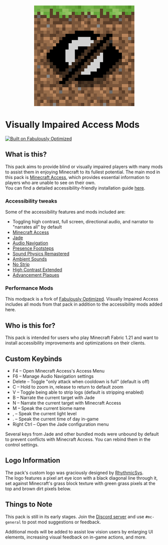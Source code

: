 <p align="center">
  <img src="https://raw.githubusercontent.com/BrailleBennett/vi-access/main/assets/logo/320x320.png" alt="A pixel art eye icon with a black diagonal line through it, set against Minecraft's grass block texture with green grass pixels at the top and brown dirt pixels below." width="320" height="320">
</p>

# Visually Impaired Access Mods

[![Built on Fabulously Optimized](https://cdn.jsdelivr.net/npm/@intergrav/devins-badges@3/assets/cozy/built-with/fabulously-optimized_64h.png)](https://download.fo)

## What is this?

This pack aims to provide blind or visually impaired players with many mods to assist them in enjoying Minecraft to its fullest potential. The main mod in this pack is [Minecraft Access](https://github.com/minecraft-access/minecraft-access), which provides essential information to players who are unable to see on their own.  
You can find a detailed accessibility-friendly installation guide [here](https://docs.mcaccess.org/setup/modpack).

### Accessibility tweaks

Some of the accessibility features and mods included are:

- Toggling high contrast, full screen, directional audio, and narrator to "narrates all" by default
- [Minecraft Access](https://github.com/minecraft-access/minecraft-access)
- [Jade](https://modrinth.com/mod/jade)
- [Audio Navigation](https://modrinth.com/mod/audio-navigation)
- [Presence Footsteps](https://modrinth.com/mod/presence-footsteps)
- [Sound Physics Remastered](https://modrinth.com/mod/sound-physics-remastered)
- [Ambient Sounds](https://modrinth.com/mod/ambientsounds)
- [No Strip](https://modrinth.com/mod/no-strip)
- [High Contrast Extended](https://modrinth.com/resourcepack/high-contrast-extended)
- [Advancement Plaques](https://modrinth.com/mod/advancement-plaques)

### Performance Mods

This modpack is a fork of [Fabulously Optimized](https://download.fo). Visually Impaired Access includes all mods from that pack in addition to the accessibility mods added here.

## Who is this for?

This pack is intended for users who play Minecraft Fabric 1.21 and want to install accessibility improvements and optimizations on their clients.

## Custom Keybinds

- F4 – Open Minecraft Access's Access Menu  
- F6 – Manage Audio Navigation settings  
- Delete – Toggle "only attack when cooldown is full" (default is off)  
- C – Hold to zoom in, release to return to default zoom  
- V – Toggle being able to strip logs (default is stripping enabled)  
- B – Narrate the current target with Jade  
- N – Narrate the current target with Minecraft Access  
- M – Speak the current biome name  
- , – Speak the current light level  
- . – Speak the current time of day in-game  
- Right Ctrl – Open the Jade configuration menu  

Several keys from Jade and other bundled mods were unbound by default to prevent conflicts with Minecraft Access. You can rebind them in the control settings.

## Logo Information

The pack's custom logo was graciously designed by [RhythmicSys](https://github.com/RhythmicSys).  
The logo features a pixel art eye icon with a black diagonal line through it, set against Minecraft's grass block texture with green grass pixels at the top and brown dirt pixels below.

## Things to Note

This pack is still in its early stages. Join the [Discord server](https://discord.mcaccess.org) and use `#mc-general` to post mod suggestions or feedback.

Additional mods will be added to assist low vision users by enlarging UI elements, increasing visual feedback on in-game actions, and more.
